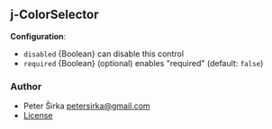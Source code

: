 ## j-ColorSelector

__Configuration__:

- `disabled` {Boolean} can disable this control
- `required` {Boolean} (optional) enables "required" (default: `false`)

### Author

- Peter Širka <petersirka@gmail.com>
- [License](https://www.totaljs.com/license/)